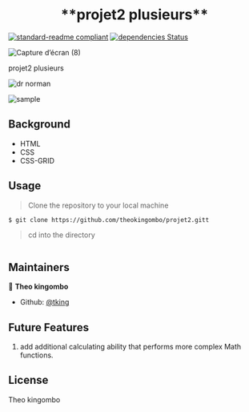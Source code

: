 <h1 align=center> **projet2 plusieurs** </h1>

[![standard-readme compliant](https://img.shields.io/badge/standard--readme-OK-green.svg?style=flat-square)](https://github.com/RichardLitt/standard-readme)
[![dependencies Status](https://david-dm.org/dwyl/esta/status.svg)](https://david-dm.org/dwyl/esta)

![Capture d’écran (8)](https://github.com/theokingombo/projet2/assets/140649217/506fed50-9323-433b-a51e-756e9a4bb116)

projet2 plusieurs

![dr norman](https://github.com/theokingombo/projet/assets/140649217/e1aeb6aa-dacd-4d37-bec1-785db68598b7)

![sample](./image.jpg)

## Background

- HTML
- CSS
- CSS-GRID




## Usage

> Clone the repository to your local machine

```sh
$ git clone https://github.com/theokingombo/projet2.gitt
```

> cd into the directory

```sh

```




## Maintainers 

👤  **Theo kingombo**

- Github: [@tking](https://github.com/macbright)


## Future Features
1. add additional calculating ability that performs more complex Math functions. 



## License

Theo kingombo

